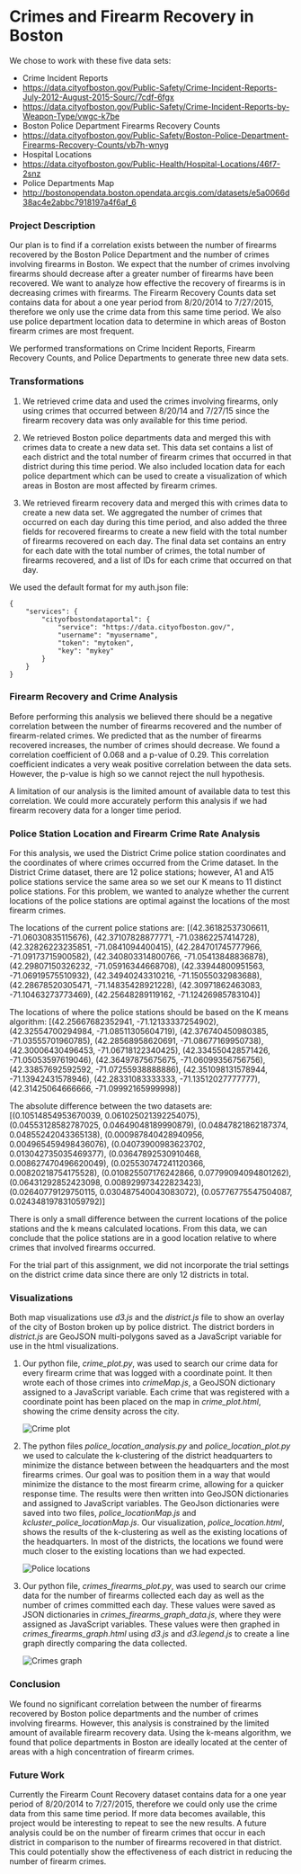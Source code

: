 # Crimes and Firearm Recovery in Boston

We chose to work with these five data sets:

* Crime Incident Reports
 * https://data.cityofboston.gov/Public-Safety/Crime-Incident-Reports-July-2012-August-2015-Sourc/7cdf-6fgx
 * https://data.cityofboston.gov/Public-Safety/Crime-Incident-Reports-by-Weapon-Type/vwgc-k7be
* Boston Police Department Firearms Recovery Counts
 * https://data.cityofboston.gov/Public-Safety/Boston-Police-Department-Firearms-Recovery-Counts/vb7h-wnyg
* Hospital Locations
 * https://data.cityofboston.gov/Public-Health/Hospital-Locations/46f7-2snz
* Police Departments Map
 * http://bostonopendata.boston.opendata.arcgis.com/datasets/e5a0066d38ac4e2abbc7918197a4f6af_6

### Project Description

Our plan is to find if a correlation exists between the number of firearms recovered by the Boston Police Department and the number of crimes involving firearms in Boston. We expect that the number of crimes involving firearms should decrease after a greater number of firearms have been recovered. We want to analyze how effective the recovery of firearms is in decreasing crimes with firearms. The Firearm Recovery Counts data set contains data for about a one year period from 8/20/2014 to 7/27/2015, therefore we only use the crime data from this same time period. We also use police department location data to determine in which areas of Boston firearm crimes are most frequent.

We performed transformations on Crime Incident Reports, Firearm Recovery Counts, and Police Departments to generate three new data sets.

### Transformations

1. We retrieved crime data and used the crimes involving firearms, only using crimes that occurred between 8/20/14 and 7/27/15 since the firearm recovery data was only available for this time period.

2. We retrieved Boston police departments data and merged this with crimes data to create a new data set. This data set contains a list of each district and the total number of firearm crimes that occurred in that district during this time period. We also included location data for each police department which can be used to create a visualization of which areas in Boston are most affected by firearm crimes.

3. We retrieved firearm recovery data and merged this with crimes data to create a new data set.  We aggregated the number of crimes that occurred on each day during this time period, and also added the three fields for recovered firearms to create a new field with the total number of firearms recovered on each day. The final data set contains an entry for each date with the total number of crimes, the total number of firearms recovered, and a list of IDs for each crime that occurred on that day.

We used the default format for my auth.json file:
```
{
	"services": {
		"cityofbostondataportal": {
			"service": "https://data.cityofboston.gov/",
			"username": "myusername",
			"token": "mytoken",
			"key": "mykey"
		}
	}
}
```

### Firearm Recovery and Crime Analysis

Before performing this analysis we believed there should be a negative correlation between the number of firearms recovered and the number of firearm-related crimes. We predicted that as the number of firearms recovered increases, the number of crimes should decrease. We found a correlation coefficient of 0.068 and a p-value of 0.29. This correlation coefficient indicates a very weak positive correlation between the data sets. However, the p-value is high so we cannot reject the null hypothesis.

A limitation of our analysis is the limited amount of available data to test this correlation. We could more accurately perform this analysis if we had firearm recovery data for a longer time period.

### Police Station Location and Firearm Crime Rate Analysis

For this analysis, we used the District Crime police station coordinates and the coordinates of where crimes occurred from the Crime dataset. In the District Crime dataset, there are 12 police stations; however, A1 and A15 police stations service the same area so we set our K means to 11 distinct police stations.  For this problem, we wanted to analyze whether the current locations of the police stations are optimal against the locations of the most firearm crimes.

The locations of the current police stations are:
[(42.36182537306611, -71.06030835115676), (42.37107828877771, -71.03862257414728),
 (42.32826223235851, -71.0841094400415), (42.284701745777966, -71.09173715900582),
 (42.340803314800766, -71.05413848836878), (42.29807150326232, -71.05916344668708),
 (42.33944800951563, -71.06919575510932), (42.34940243310216, -71.15055032983688),
 (42.28678520305471, -71.14835428921228), (42.30971862463083, -71.10463273773469),
 (42.25648289119162, -71.12426985783104)]

 The locations of where the police stations should be based on the K means algorithm:
 [(42.25667682352941, -71.12133337254902), (42.32554700294984, -71.08511305604719),
 (42.376740450980385, -71.03555701960785), (42.28568958620691, -71.08677169950738),
 (42.30006430496453, -71.06718122340425), (42.334550428571426, -71.05053597619046),
 (42.36497875675675, -71.06099356756756), (42.33857692592592, -71.07255938888886),
 (42.351098131578944, -71.13942431578946), (42.28331083333333, -71.13512027777777),
 (42.31425064666666, -71.09992165999998)]

 The absolute difference between the two datasets are:
 [(0.10514854953670039, 0.061025021392254075), (0.04553128582787025, 0.04649048189990879),
  (0.04847821862187374, 0.04855242043365138), (0.000987840428940956, 0.004965459498436076),
  (0.04073900983623702, 0.013042735035469377), (0.03647892530910468, 0.008627470496620049),
  (0.025530747241120366, 0.00820218754175528), (0.010825507176242866, 0.07799094094801262),
  (0.06431292852423098, 0.008929973422823423), (0.02640779129750115, 0.030487540043083072),
  (0.05776775547504087, 0.024348197831059792)]

  There is only a small difference between the current locations of the police stations and the k means calculated locations.  From this data, we can conclude that the police stations are in a good location relative to where crimes that involved firearms occurred.

  For the trial part of this assignment, we did not incorporate the trial settings on the district crime data since there are only 12 districts in total.

### Visualizations
Both map visualizations use <i>d3.js</i> and the <i>district.js</i> file to show an overlay of the city of Boston broken up by police district.  The district borders in <i>district.js</i> are GeoJSON multi-polygons saved as a JavaScript variable for use in the html visualizations.  

1. Our python file, <i>crime_plot.py</i>, was used to search our crime data for every firearm crime that was logged with a coordinate point.  It then wrote each of those crimes into <i>crimeMap.js</i>, a GeoJSON dictionary assigned to a JavaScript variable.  Each crime that was registered with a coordinate point has been placed on the map in <i>crime_plot.html</i>, showing the crime density across the city.

	<img src="crime_plot.png" alt="Crime plot">

2. The python files <i>police_location_analysis.py</i> and <i>police_location_plot.py</i> we used to calculate the k-clustering of the district headquarters to minimize the distance between between the headquarters and the most firearms crimes.  Our goal was to position them in a way that would minimize the distance to the most firearm crime, allowing for a quicker response time.  The results were then written into GeoJSON dictionaries and assigned to JavaScript variables.  The GeoJson dictionaries were saved into two files, <i>police_locationMap.js</i> and <i>kcluster_police_locationMap.js</i>.  Our visualization, <i>police_location.html</i>, shows the results of the k-clustering as well as the existing locations of the headquarters.  In most of the districts, the locations we found were much closer to the existing locations than we had expected.

	<img src="kcluster_police_locations.png" alt="Police locations">

3. Our python file, <i>crimes_firearms_plot.py</i>, was used to search our crime data for the number of firearms collected each day as well as the number of crimes committed each day.  These values were saved as JSON dictionaries in <i>crimes_firearms_graph_data.js</i>, where they were assigned as JavaScript variables.  These values were then graphed in <i>crimes_firearms_graph.html</i> using <i>d3.js</i> and <i>d3.legend.js</i> to create a line graph directly comparing the data collected.

	<img src="crimes_firearms_graph.png" alt="Crimes graph">

### Conclusion

We found no significant correlation between the number of firearms recovered by Boston police departments and the number of crimes involving firearms. However, this analysis is constrained by the limited amount of available firearm recovery data. Using the k-means algorithm, we found that police departments in Boston are ideally located at the center of areas with a high concentration of firearm crimes.

### Future Work

Currently the Firearm Count Recovery dataset contains data for a one year period of 8/20/2014 to 7/27/2015, therefore we could only use the crime data from this same time period.  If more data becomes available, this project would be interesting to repeat to see the new results.  A future analysis could be on the number of firearm crimes that occur in each district in comparison to the number of firearms recovered in that district. This could potentially show the effectiveness of each district in reducing the number of firearm crimes.  
